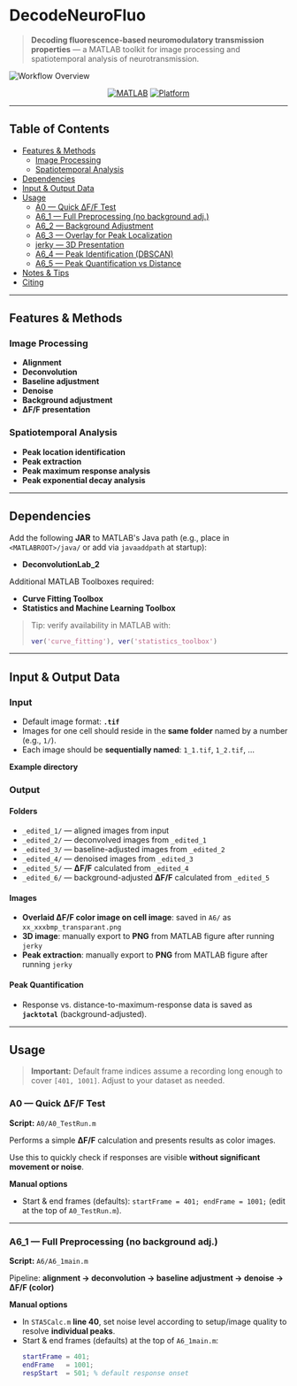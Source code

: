 # DecodeNeuroFluo


> **Decoding fluorescence-based neuromodulatory transmission properties** — a MATLAB toolkit for image processing and spatiotemporal analysis of neurotransmission.

![Workflow Overview](assets/workflow.png)

<p align="center">
  <a href="#"><img alt="MATLAB" src="https://img.shields.io/badge/MATLAB-R2021a%2B-blue"></a>
  <a href="#"><img alt="Platform" src="https://img.shields.io/badge/platform-Windows%20%7C%20macOS%20%7C%20Linux-lightgrey"></a>
</p>

---

## Table of Contents
- [Features & Methods](#features--methods)
  - [Image Processing](#image-processing)
  - [Spatiotemporal Analysis](#spatiotemporal-analysis)
- [Dependencies](#dependencies)
- [Input & Output Data](#input--output-data)
- [Usage](#usage)
  - [A0 — Quick ΔF/F Test](#a0--quick-Δff-test)
  - [A6_1 — Full Preprocessing (no background adj.)](#a6_1--full-preprocessing-no-background-adj)
  - [A6_2 — Background Adjustment](#a6_2--background-adjustment)
  - [A6_3 — Overlay for Peak Localization](#a6_3--overlay-for-peak-localization)
  - [jerky — 3D Presentation](#jerky--3d-presentation)
  - [A6_4 — Peak Identification (DBSCAN)](#a6_4--peak-identification-dbscan)
  - [A6_5 — Peak Quantification vs Distance](#a6_5--peak-quantification-vs-distance)
- [Notes & Tips](#notes--tips)
- [Citing](#citing)

---

## Features & Methods

### Image Processing
- **Alignment**
- **Deconvolution**
- **Baseline adjustment**
- **Denoise**
- **Background adjustment**
- **ΔF/F presentation**

### Spatiotemporal Analysis
- **Peak location identification**
- **Peak extraction**
- **Peak maximum response analysis**
- **Peak exponential decay analysis**

---

## Dependencies

Add the following **JAR** to MATLAB's Java path (e.g., place in `<MATLABROOT>/java/` or add via `javaaddpath` at startup):

- **DeconvolutionLab_2**

Additional MATLAB Toolboxes required:

- **Curve Fitting Toolbox**
- **Statistics and Machine Learning Toolbox**

> Tip: verify availability in MATLAB with:
>
> ```matlab
> ver('curve_fitting'), ver('statistics_toolbox')
> ```

---

## Input & Output Data

### Input
- Default image format: **`.tif`**
- Images for one cell should reside in the **same folder** named by a number (e.g., `1/`).
- Each image should be **sequentially named**: `1_1.tif`, `1_2.tif`, …

**Example directory**

### Output

#### Folders
- `_edited_1/` — aligned images from input  
- `_edited_2/` — deconvolved images from `_edited_1`  
- `_edited_3/` — baseline-adjusted images from `_edited_2`  
- `_edited_4/` — denoised images from `_edited_3`  
- `_edited_5/` — **ΔF/F** calculated from `_edited_4`  
- `_edited_6/` — background-adjusted **ΔF/F** calculated from `_edited_5`  

#### Images
- **Overlaid ΔF/F color image on cell image**: saved in `A6/` as `xx_xxxbmp_transparant.png`
- **3D image**: manually export to **PNG** from MATLAB figure after running `jerky`
- **Peak extraction**: manually export to **PNG** from MATLAB figure after running `jerky`

#### Peak Quantification
- Response vs. distance-to-maximum-response data is saved as **`jacktotal`** (background-adjusted).

---

## Usage

> **Important:** Default frame indices assume a recording long enough to cover `[401, 1001]`. Adjust to your dataset as needed.

### A0 — Quick ΔF/F Test
**Script:** `A0/A0_TestRun.m`

Performs a simple **ΔF/F** calculation and presents results as color images.

Use this to quickly check if responses are visible **without significant movement or noise**.

**Manual options**
- Start & end frames (defaults): `startFrame = 401; endFrame = 1001;` (edit at the top of `A0_TestRun.m`).

---

### A6_1 — Full Preprocessing (no background adj.)
**Script:** `A6/A6_1main.m`

Pipeline: **alignment → deconvolution → baseline adjustment → denoise → ΔF/F (color)**

**Manual options**
- In `STA5Calc.m` **line 40**, set noise level according to setup/image quality to resolve **individual peaks**.
- Start & end frames (defaults) at the top of `A6_1main.m`:
  ```matlab
  startFrame = 401;
  endFrame   = 1001;
  respStart  = 501; % default response onset

